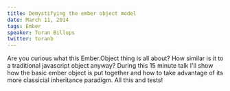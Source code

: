 ```yaml
---
title: Demystifying the ember object model
date: March 11, 2014
tags: Ember
speaker: Toran Billups
twitter: toranb
---
```




Are you curious what this Ember.Object thing is all about? How similar is it to a traditional javascript object anyway? During this 15 minute talk I'll show how the basic ember object is put together and how to take advantage of its more classicial inheritance paradigm. All this and tests!
